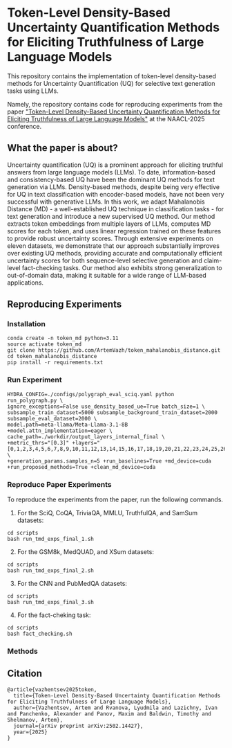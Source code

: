 # Token-Level Density-Based Uncertainty Quantification Methods for Eliciting Truthfulness of Large Language Models

This repository contains the implementation of token-level density-based methods for Uncertainty Quantification (UQ) for selective text generation tasks using LLMs.

Namely, the repository contains code for reproducing experiments from the paper ["Token-Level Density-Based Uncertainty Quantification Methods for Eliciting Truthfulness of Large Language Models"](https://arxiv.org/pdf/2502.14427) at the NAACL-2025 conference.

## What the paper is about?

Uncertainty quantification (UQ) is a prominent approach for eliciting truthful answers from large language models (LLMs). To date, information-based and consistency-based UQ have been the dominant UQ methods for text generation via LLMs. Density-based methods, despite being very effective for UQ in text classification with encoder-based models, have not been very successful with generative LLMs. In this work, we adapt Mahalanobis Distance (MD) - a well-established UQ technique in classification tasks - for text generation and introduce a new supervised UQ method. Our method extracts token embeddings from multiple layers of LLMs, computes MD scores for each token, and uses linear regression trained on these features to provide robust uncertainty scores. Through extensive experiments on eleven datasets, we demonstrate that our approach substantially improves over existing UQ methods, providing accurate and computationally efficient uncertainty scores for both sequence-level selective generation and claim-level fact-checking tasks. Our method also exhibits strong generalization to out-of-domain data, making it suitable for a wide range of LLM-based applications.

## Reproducing Experiments

### Installation

```shell
conda create -n token_md python=3.11
source activate token_md
git clone https://github.com/ArtemVazh/token_mahalanobis_distance.git
cd token_mahalanobis_distance
pip install -r requirements.txt 
```

### Run Experiment

```
HYDRA_CONFIG=./configs/polygraph_eval_sciq.yaml python run_polygraph.py \
ignore_exceptions=False use_density_based_ue=True batch_size=1 \
subsample_train_dataset=5000 subsample_background_train_dataset=2000 subsample_eval_dataset=2000 \
model.path=meta-llama/Meta-Llama-3.1-8B +model.attn_implementation=eager \
cache_path=./workdir/output_layers_internal_final \
+metric_thrs="[0.3]" +layers="[0,1,2,3,4,5,6,7,8,9,10,11,12,13,14,15,16,17,18,19,20,21,22,23,24,25,26,27,28,29,30,-1]" \
+generation_params.samples_n=5 +run_baselines=True +md_device=cuda +run_proposed_methods=True +clean_md_device=cuda
```


### Reproduce Paper Experiments

To reproduce the experiments from the paper, run the following commands.

1. For the SciQ, CoQA, TriviaQA, MMLU, TruthfulQA, and SamSum datasets:
```shell
cd scripts
bash run_tmd_exps_final_1.sh
```

2. For the GSM8k, MedQUAD, and XSum datasets:
```shell
cd scripts
bash run_tmd_exps_final_2.sh
```

3. For the CNN and PubMedQA datasets:
```shell
cd scripts
bash run_tmd_exps_final_3.sh
```

4. For the fact-cheking task:
```shell
cd scripts
bash fact_checking.sh
```


### Methods

## Citation
```
@article{vazhentsev2025token,
  title={Token-Level Density-Based Uncertainty Quantification Methods for Eliciting Truthfulness of Large Language Models},
  author={Vazhentsev, Artem and Rvanova, Lyudmila and Lazichny, Ivan and Panchenko, Alexander and Panov, Maxim and Baldwin, Timothy and Shelmanov, Artem},
  journal={arXiv preprint arXiv:2502.14427},
  year={2025}
}
```